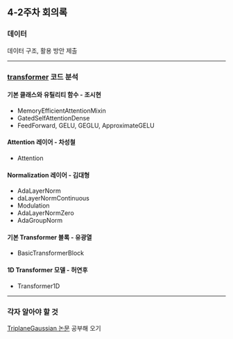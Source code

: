 ## 4-2주차 회의록

### 데이터

데이터 구조, 활용 방안 제출

---

### [transformer](../TriplaneGaussian/transformers.py) 코드 분석

#### 기본 클래스와 유틸리티 함수 - 조시현

-   MemoryEfficientAttentionMixin
-   GatedSelfAttentionDense
-   FeedForward, GELU, GEGLU, ApproximateGELU

#### Attention 레이어 - 차성철

-   Attention

#### Normalization 레이어 - 김대형

-   AdaLayerNorm
-   daLayerNormContinuous
-   Modulation
-   AdaLayerNormZero
-   AdaGroupNorm

#### 기본 Transformer 블록 - 유광열

-   BasicTransformerBlock

#### 1D Transformer 모델 - 허연후

-   Transformer1D

---

### 각자 알아야 할 것

[TriplaneGaussian 논문](https://arxiv.org/pdf/2312.09147.pdf) 공부해 오기
